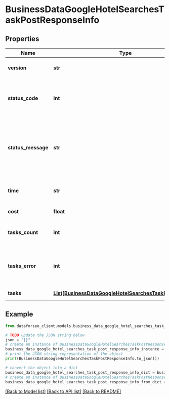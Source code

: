 # BusinessDataGoogleHotelSearchesTaskPostResponseInfo


## Properties

Name | Type | Description | Notes
------------ | ------------- | ------------- | -------------
**version** | **str** | the current version of the API | [optional] 
**status_code** | **int** | general status code you can find the full list of the response codes here | [optional] 
**status_message** | **str** | general informational message you can find the full list of general informational messages here | [optional] 
**time** | **str** | total execution time, seconds | [optional] 
**cost** | **float** | total tasks cost, USD | [optional] 
**tasks_count** | **int** | the number of tasks in the tasks array | [optional] 
**tasks_error** | **int** | the number of tasks in the tasks array returned with an error | [optional] 
**tasks** | [**List[BusinessDataGoogleHotelSearchesTaskPostTaskInfo]**](BusinessDataGoogleHotelSearchesTaskPostTaskInfo.md) | array of tasks | [optional] 

## Example

```python
from dataforseo_client.models.business_data_google_hotel_searches_task_post_response_info import BusinessDataGoogleHotelSearchesTaskPostResponseInfo

# TODO update the JSON string below
json = "{}"
# create an instance of BusinessDataGoogleHotelSearchesTaskPostResponseInfo from a JSON string
business_data_google_hotel_searches_task_post_response_info_instance = BusinessDataGoogleHotelSearchesTaskPostResponseInfo.from_json(json)
# print the JSON string representation of the object
print(BusinessDataGoogleHotelSearchesTaskPostResponseInfo.to_json())

# convert the object into a dict
business_data_google_hotel_searches_task_post_response_info_dict = business_data_google_hotel_searches_task_post_response_info_instance.to_dict()
# create an instance of BusinessDataGoogleHotelSearchesTaskPostResponseInfo from a dict
business_data_google_hotel_searches_task_post_response_info_from_dict = BusinessDataGoogleHotelSearchesTaskPostResponseInfo.from_dict(business_data_google_hotel_searches_task_post_response_info_dict)
```
[[Back to Model list]](../README.md#documentation-for-models) [[Back to API list]](../README.md#documentation-for-api-endpoints) [[Back to README]](../README.md)


